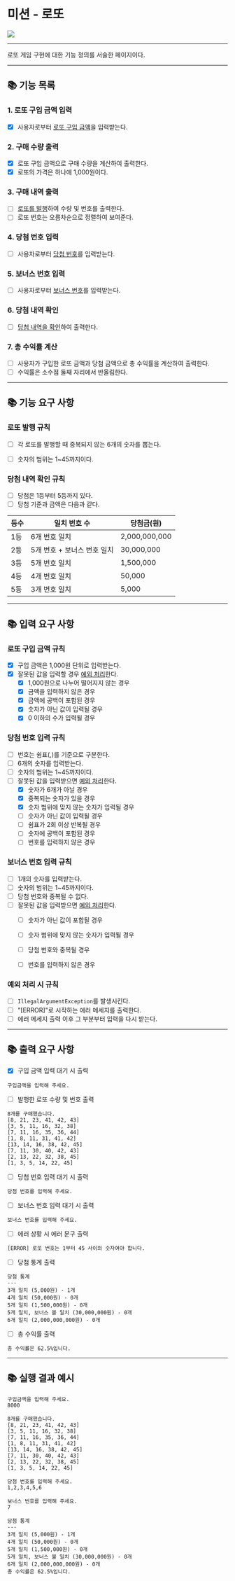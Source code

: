 # 미션 - 로또

![](https://img.shields.io/badge/precourse-week3-white.svg)

---

로또 게임 구현에 대한 기능 정의를 서술한 페이지이다.

---

## 📚 기능 목록

### 1. 로또 구입 금액 입력

+ [x] 사용자로부터 [로또 구입 금액](#로또-구입-금액-규칙)을 입력받는다.

### 2. 구매 수량 출력
+ [x] 로또 구입 금액으로 구매 수량을 계산하여 출력한다.
+ [x] 로또의 가격은 하나에 1,000원이다.

### 3. 구매 내역 출력

+ [ ] [로또를 발행](#로또-발행-규칙)하여 수량 및 번호를 출력한다.
+ [ ] 로또 번호는 오름차순으로 정렬하여 보여준다.

### 4. 당첨 번호 입력

+ [ ] 사용자로부터 [당첨 번호](#당첨-번호-입력-규칙)를 입력받는다.

### 5. 보너스 번호 입력

+ [ ] 사용자로부터 [보너스 번호](#보너스-번호-입력-규칙)를 입력받는다.

### 6. 당첨 내역 확인

+ [ ] [당첨 내역을 확인](#당첨-내역-확인-규칙)하여 출력한다.

### 7. 총 수익률 계산

+ [ ] 사용자가 구입한 로또 금액과 당첨 금액으로 총 수익률을 계산하여 출력한다.
+ [ ] 수익률은 소수점 둘째 자리에서 반올림한다.
---


## 📚 기능 요구 사항


### 로또 발행 규칙
+ [ ] 각 로또를 발행할 때 중복되지 않는 6개의 숫자를 뽑는다.
+ [ ] 숫자의 범위는 1~45까지이다.


### 당첨 내역 확인 규칙

+ [ ] 당첨은 1등부터 5등까지 있다.
+ [ ] 당첨 기준과 금액은 다음과 같다.

| 등수 | 일치 번호 수 | 당첨금(원) |
|----|--------|--------------|
| 1등 |6개 번호 일치| 2,000,000,000|
| 2등 |5개 번호 + 보너스 번호 일치|30,000,000|
| 3등 |5개 번호 일치|1,500,000|
| 4등 |4개 번호 일치|50,000|
| 5등 |3개 번호 일치|5,000|

---

## 📚 입력 요구 사항

### 로또 구입 금액 규칙

+ [x] 구입 금액은 1,000원 단위로 입력받는다.
+ [x] 잘못된 값을 입력할 경우 [예외 처리](#예외-처리-시-규칙)한다.
  + [x] 1,000원으로 나누어 떨어지지 않는 경우
  + [x] 금액을 입력하지 않은 경우
  + [x] 금액에 공백이 포함된 경우
  + [x] 숫자가 아닌 값이 입력될 경우
  + [x] 0 이하의 수가 입력될 경우

### 당첨 번호 입력 규칙

+ [ ] 번호는 쉼표(,)를 기준으로 구분한다.
+ [ ] 6개의 숫자를 입력받는다.
+ [ ] 숫자의 범위는 1~45까지이다.
+ [ ] 잘못된 값을 입력받으면 [예외 처리](#예외-처리-시-규칙)한다.
    + [x] 숫자가 6개가 아닐 경우
    + [x] 중복되는 숫자가 있을 경우
    + [x] 숫자 범위에 맞지 않는 숫자가 입력될 경우
    + [ ] 숫자가 아닌 값이 입력될 경우
    + [ ] 쉼표가 2회 이상 반복될 경우
    + [ ] 숫자에 공백이 포함된 경우
    + [ ] 번호를 입력하지 않은 경우

### 보너스 번호 입력 규칙

+ [ ] 1개의 숫자를 입력받는다.
+ [ ] 숫자의 범위는 1~45까지이다.
+ [ ] 당첨 번호와 중복될 수 없다.
+ [ ] 잘못된 값을 입력받으면 [예외 처리](#예외-처리-시-규칙)한다.
  + [ ] 숫자가 아닌 값이 포함될 경우
  + [ ] 숫자 범위에 맞지 않는 숫자가 입력될 경우
  + [ ] 당첨 번호와 중복될 경우
  + [ ] 번호를 입력하지 않은 경우


### 예외 처리 시 규칙

+ [ ] ```IllegalArgumentException```를 발생시킨다.
+ [ ] "[ERROR]"로 시작하는 에러 메세지를 출력한다.
+ [ ] 에러 메세지 출력 이후 그 부분부터 입력을 다시 받는다.

---

## 📚 출력 요구 사항

+ [x]  구입 금액 입력 대기 시 출력

```
구입금액을 입력해 주세요.
```

+ [ ] 발행한 로또 수량 및 번호 출력

```
8개를 구매했습니다.
[8, 21, 23, 41, 42, 43] 
[3, 5, 11, 16, 32, 38] 
[7, 11, 16, 35, 36, 44] 
[1, 8, 11, 31, 41, 42] 
[13, 14, 16, 38, 42, 45] 
[7, 11, 30, 40, 42, 43] 
[2, 13, 22, 32, 38, 45] 
[1, 3, 5, 14, 22, 45]
```

+ [ ] 당첨 번호 입력 대기 시 출력

```
당첨 번호를 입력해 주세요.
```

+ [ ] 보너스 번호 입력 대기 시 출력

```
보너스 번호를 입력해 주세요.
```

+ [ ] 에러 상황 시 에러 문구 출력

```
[ERROR] 로또 번호는 1부터 45 사이의 숫자여야 합니다.
```

+ [ ] 당첨 통계 출력

```
당첨 통계
---
3개 일치 (5,000원) - 1개
4개 일치 (50,000원) - 0개
5개 일치 (1,500,000원) - 0개
5개 일치, 보너스 볼 일치 (30,000,000원) - 0개
6개 일치 (2,000,000,000원) - 0개
```
+ [ ] 총 수익률 출력

```
총 수익률은 62.5%입니다.
```
---

## 📚 실행 결과 예시

```
구입금액을 입력해 주세요.
8000

8개를 구매했습니다.
[8, 21, 23, 41, 42, 43] 
[3, 5, 11, 16, 32, 38] 
[7, 11, 16, 35, 36, 44] 
[1, 8, 11, 31, 41, 42] 
[13, 14, 16, 38, 42, 45] 
[7, 11, 30, 40, 42, 43] 
[2, 13, 22, 32, 38, 45] 
[1, 3, 5, 14, 22, 45]

당첨 번호를 입력해 주세요.
1,2,3,4,5,6

보너스 번호를 입력해 주세요.
7

당첨 통계
---
3개 일치 (5,000원) - 1개
4개 일치 (50,000원) - 0개
5개 일치 (1,500,000원) - 0개
5개 일치, 보너스 볼 일치 (30,000,000원) - 0개
6개 일치 (2,000,000,000원) - 0개
총 수익률은 62.5%입니다.
```